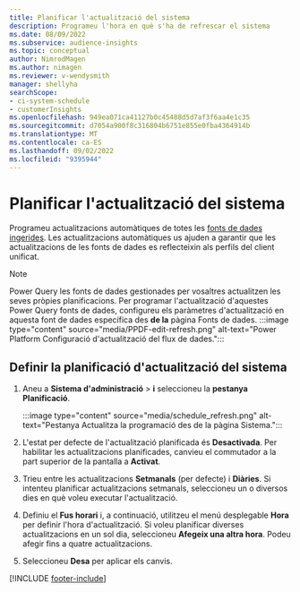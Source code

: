 ```yaml
---
title: Planificar l'actualització del sistema
description: Programeu l'hora en què s'ha de refrescar el sistema
ms.date: 08/09/2022
ms.subservice: audience-insights
ms.topic: conceptual
author: NimrodMagen
ms.author: nimagen
ms.reviewer: v-wendysmith
manager: shellyha
searchScope:
- ci-system-schedule
- customerInsights
ms.openlocfilehash: 949ea071ca41127b0c45488d5d7af3f6aa4e1c35
ms.sourcegitcommit: d7054a900f8c316804b6751e855e0fba4364914b
ms.translationtype: MT
ms.contentlocale: ca-ES
ms.lasthandoff: 09/02/2022
ms.locfileid: "9395944"
---
```

# <a name="schedule-system-refresh"></a>Planificar l'actualització del sistema

Programeu actualitzacions automàtiques de totes les [fonts de dades ingerides](data-sources.md). Les actualitzacions automàtiques us ajuden a garantir que les actualitzacions de les fonts de dades es reflecteixin als perfils del client unificat.

> [!NOTE]
> Power Query les fonts de dades gestionades per vosaltres actualitzen les seves pròpies planificacions. Per programar l'actualització d'aquestes Power Query fonts de dades, configureu els paràmetres d'actualització en aquesta font de dades específica des **de la** pàgina Fonts de dades.
> :::image type="content" source="media/PPDF-edit-refresh.png" alt-text="Power Platform Configuració d'actualització del flux de dades.":::

## <a name="set-system-refresh-schedule"></a>Definir la planificació d'actualització del sistema

1. Aneu a **Sistema d'administració** > **i** seleccioneu la **pestanya Planificació**.

   :::image type="content" source="media/schedule_refresh.png" alt-text="Pestanya Actualitza la programació des de la pàgina Sistema.":::

1. L'estat per defecte de l'actualització planificada és **Desactivada**. Per habilitar les actualitzacions planificades, canvieu el commutador a la part superior de la pantalla a **Activat**.

1. Trieu entre les actualitzacions **Setmanals** (per defecte) i **Diàries**. Si intenteu planificar actualitzacions setmanals, seleccioneu un o diversos dies en què voleu executar l'actualització.

1. Definiu el **Fus horari** i, a continuació, utilitzeu el menú desplegable **Hora** per definir l'hora d'actualització. Si voleu planificar diverses actualitzacions en un sol dia, seleccioneu **Afegeix una altra hora**. Podeu afegir fins a quatre actualitzacions.

1. Seleccioneu **Desa** per aplicar els canvis.

[!INCLUDE [footer-include](includes/footer-banner.md)]
